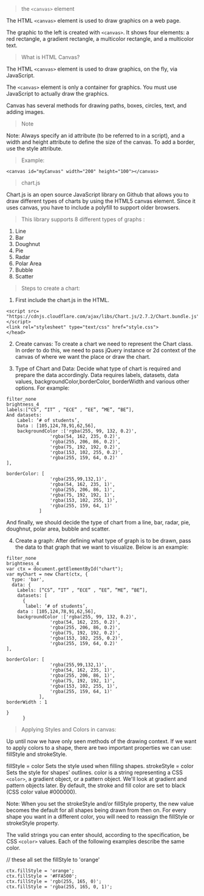 > the `<canvas>` element

The HTML `<canvas>` element is used to draw graphics on a web page.

The graphic to the left is created with `<canvas>`. It shows four elements: a red rectangle, a gradient rectangle, a multicolor rectangle, and a multicolor text.

> What is HTML Canvas?

The HTML `<canvas>` element is used to draw graphics, on the fly, via JavaScript.

The `<canvas>` element is only a container for graphics. You must use JavaScript to actually draw the graphics.

Canvas has several methods for drawing paths, boxes, circles, text, and adding images.

> Note

Note: Always specify an id attribute (to be referred to in a script), and a width and height attribute to define the size of the canvas. To add a border, use the style attribute.

> Example:

`<canvas id="myCanvas" width="200" height="100"></canvas>`


> chart.js

Chart.js is an open source JavaScript library on Github that allows you to draw different types of charts by using the HTML5 canvas element. Since it uses canvas, you have to include a polyfill to support older browsers.

> This library supports 8 different types of graphs :

1. Line
2. Bar
3. Doughnut
4. Pie
5. Radar
6. Polar Area
7. Bubble
8. Scatter

>  Steps to create a chart:

1. First include the chart.js in the HTML.

```<head> 
<script src= 
"https://cdnjs.cloudflare.com/ajax/libs/Chart.js/2.7.2/Chart.bundle.js"> 
</script> 
<link rel="stylesheet" type="text/css" href="style.css"> 
</head> 
```

2. Create canvas: To create a chart we need to represent the Chart class. In order to do this, we need to pass jQuery instance or 2d context of the canvas of where we want the place or draw the chart.


3. Type of Chart and Data: Decide what type of chart is required and prepare the data accordingly. Data requires labels, datasets, data values, backgroundColor,borderColor, borderWidth and various other options.
For example:
```
filter_none
brightness_4
labels:[“CS”, “IT” , “ECE” , “EE”, ”ME”, “BE”], 
And datasets:  
    Label: ‘# of students’, 
    Data : [105,124,78,91,62,56], 
    backgroundColor :['rgba(255, 99, 132, 0.2)', 
                'rgba(54, 162, 235, 0.2)', 
                'rgba(255, 206, 86, 0.2)', 
                'rgba(75, 192, 192, 0.2)', 
                'rgba(153, 102, 255, 0.2)', 
                'rgba(255, 159, 64, 0.2)'
], 
  
borderColor: [ 
                'rgba(255,99,132,1)', 
                'rgba(54, 162, 235, 1)', 
                'rgba(255, 206, 86, 1)', 
                'rgba(75, 192, 192, 1)', 
                'rgba(153, 102, 255, 1)', 
                'rgba(255, 159, 64, 1)'
            ] 
```
And finally, we should decide the type of chart from a line, bar, radar, pie, doughnut, polar area, bubble and scatter.

4. Create a graph: After defining what type of graph is to be drawn, pass the data to that graph that we want to visualize. Below is an example:
```
filter_none
brightness_4
var ctx = document.getElementById("chart"); 
var myChart = new Chart(ctx, { 
  type: 'bar', 
  data: { 
    Labels: [“CS”, “IT” , “ECE” , “EE”, ”ME”, “BE”], 
    datasets: [ 
      { 
       label: ‘# of students’, 
    data : [105,124,78,91,62,56], 
    backgroundColor :['rgba(255, 99, 132, 0.2)', 
                'rgba(54, 162, 235, 0.2)', 
                'rgba(255, 206, 86, 0.2)', 
                'rgba(75, 192, 192, 0.2)', 
                'rgba(153, 102, 255, 0.2)', 
                'rgba(255, 159, 64, 0.2)'
], 
  
borderColor: [ 
                'rgba(255,99,132,1)', 
                'rgba(54, 162, 235, 1)', 
                'rgba(255, 206, 86, 1)', 
                'rgba(75, 192, 192, 1)', 
                'rgba(153, 102, 255, 1)', 
                'rgba(255, 159, 64, 1)'
            ], 
borderWidth : 1 
  
} 
      } 
```



> Applying Styles and Colors in canvas:

Up until now we have only seen methods of the drawing context. If we want to apply colors to a shape, there are two important properties we can use: fillStyle and strokeStyle.

fillStyle = color
Sets the style used when filling shapes.
strokeStyle = color
Sets the style for shapes' outlines.
color is a string representing a CSS `<color>`, a gradient object, or a pattern object. We'll look at gradient and pattern objects later. By default, the stroke and fill color are set to black (CSS color value #000000).

Note: When you set the strokeStyle and/or fillStyle property, the new value becomes the default for all shapes being drawn from then on. For every shape you want in a different color, you will need to reassign the fillStyle or strokeStyle property.

The valid strings you can enter should, according to the specification, be CSS `<color>` values. Each of the following examples describe the same color.

// these all set the fillStyle to 'orange'
```
ctx.fillStyle = 'orange';
ctx.fillStyle = '#FFA500';
ctx.fillStyle = 'rgb(255, 165, 0)';
ctx.fillStyle = 'rgba(255, 165, 0, 1)';
```
